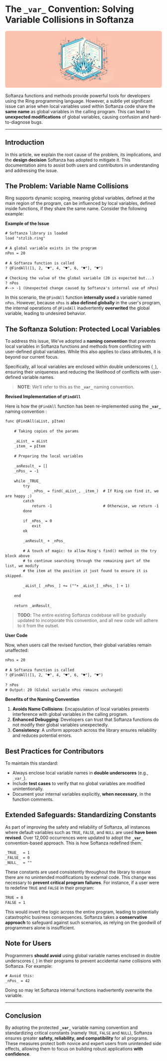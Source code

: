 # The `_var_` Convention: Solving Variable Collisions in Softanza
![Softanza _var_ Convention, by Microsot Image AI](../images/stz-_var_-convention-internal.jpg)

Softanza functions and methods provide powerful tools for developers using the Ring programming language. However, a subtle yet significant issue can arise when local variables used within Softanza code share the **same name** as global variables in the calling program. This can lead to **unexpected modifications** of global variables, causing confusion and hard-to-diagnose bugs.

---

## Introduction

In this article, we explain the root cause of the problem, its implications, and the **design decision** Softanza has adopted to mitigate it. This documentation aims to assist both users and contributors in understanding and addressing the issue.

## The Problem: Variable Name Collisions

Ring supports dynamic scoping, meaning global variables, defined at the main region of the program, can be influenced by local variables, defined inside functions, if they share the same name. Consider the following example:

**Example of the Issue**

```ring
# Softanza library is loaded
load "stzlib.ring"

# A global variable exists in the program
nPos = 20

# A Softanza function is called
? @FindAll([1, 2, "♥", 4, "♥", 6, "♥"], "♥")

# Checking the value of the global variable (20 is expected but...)
? nPos
#--> -1 (Unexpected change caused by Softanza's internal use of nPos)
```

In this scenario, the `@FindAll` function **internally used** a variable named `nPos`. However, because `nPos` is **also defined globally** in the user's program, the internal operations of `@FindAll` inadvertently **overwrited** the global variable, leading to undesired behavior.

## The Softanza Solution: Protected Local Variables

To address this issue, We've adopted a **naming convention** that prevents local variables in Softanza functions and methods from conflicting with user-defined global variables. While this also applies to class attributes, it is beyond our current focus.

Specifically, all local variables are enclosed within double underscores (`_`), ensuring their uniqueness and reducing the likelihood of conflicts with user-defined variable names. 

>**NOTE**: We’ll refer to this as the **`_var_`** naming convention.

**Revised Implementation of `@FindAll`**

Here is how the `@FindAll` function has been re-implemented using the **`_var_`** naming convention :

```ring
func @FindAll(aList, pItem)

    # Taking copies of the params

    _aList_ = aList
    _item_ = pItem

    # Preparing the local variables

   	_anResult_ = []
	_nPos_ = -1

	while _TRUE_
		try
			_nPos_ = find(_aList_, _item_)  # If Ring can find it, we are happy ;)
		catch
			return -1                       # Otherwise, we return -1
		done

		if _nPos_ = 0
			exit
		ok

		_anResult_ + _nPos_

        # A touch of magic: to allow Ring's find() method in the try block above
        # to continue searching through the remaining part of the list, we modify
		# the item at the position it just found to ensure it is skipped.

		_aList_[ _nPos_ ] += (""+ _aList_[ _nPos_ ] + 1)
		
	end

	return _anResult_
```

>**TODO**: The entire existing Softanza codebase will be gradually updated to incorporate this convention, and all new code will adhere to it from the outset.

**User Code**

Now, when users call the revised function, their global variables remain unaffected:

```ring
nPos = 20

# A Softanza function is called
? @FindAll([1, 2, "♥", 4, "♥", 6, "♥"], "♥")

? nPos
# Output: 20 (Global variable nPos remains unchanged)
```

**Benefits of the Naming Convention**

1. **Avoids Name Collisions**: Encapsulation of local variables prevents interference with global variables in the calling program.
2. **Enhanced Debugging**: Developers can trust that Softanza functions do not modify their global variables unexpectedly.
3. **Consistency**: A uniform approach across the library ensures reliability and reduces potential errors.

## Best Practices for Contributors

To maintain this standard:
- Always enclose local variable names in **double underscores** (e.g., `_var_`).
- Include **test cases** to verify that no global variables are modified unintentionally.
- Document your internal variables explicitly, **when necessary**, in the function comments.

## Extended Safeguards: Standardizing Constants

As part of improving the safety and reliability of Softanza, all instances where default variables such as `TRUE`, `FALSE`, and `NULL` are used **have been revised**. Over 12,000 occurrences were updated to adopt the **`_var_`** convention-based approach. This is how Softanza redefined them:

```ring
_TRUE_  = 1
_FALSE_ = 0
_NULL_  = ""
```

These constants are used consistently throughout the library to ensure there are no unintended modifications by external code. This change was necessary to **prevent critical program failures**. For instance, if a user were to redefine `TRUE` and `FALSE` in their program:

```ring
TRUE = 0
FALSE = 1
```

This would invert the logic across the entire program, leading to potentially catastrophic business consequences. Softanza takes a **conservative approach** to safeguard against such scenarios, as relying on the goodwill of programmers alone is insufficient.

## Note for Users

Programmers **should avoid** using global variable names enclosed in double underscores (`_`) in their programs to prevent accidental name collisions with Softanza. For example:

```ring
# Avoid this:
_nPos_ = 42
```

Doing so may let Softanza internal functions inadvertently overwrite the variable.

---

## Conclusion

By adopting the protected **`_var_`** variable naming convention and standardizing critical constants (namely `TRUE`, `FALSE` and `NULL`), Softanza ensures greater **safety, reliability, and compatibility** for all programs. These measures protect both novice and expert users from unintended side effects, allowing them to focus on building robust applications **with confidence**.